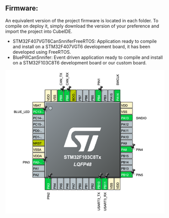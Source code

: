 ## Firmware:

An equivalent version of the project firmware is located in each folder. To compile on deploy it, simply download the version of your preference and import the project into CubeIDE.

- STM32F407VGT6CanSnniferFreeRTOS:  Application ready to compile and install on a STM32F407VGT6 development board, it has been developed using FreeRTOS.
- BluePillCanSnnifer:  Event driven application ready to compile and install on a STM32F103C8T6 development board or our custom board.

<p align="center">
  <img  src="https://github.com/JorgeMaker/CanSnifferSuite/blob/main/docs/microcontrollerPinoutConfig.png?raw=true">
</p>
